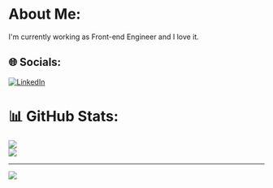 # About Me:
I'm currently working as Front-end Engineer and I love it.


## 🌐 Socials:
[![LinkedIn](https://img.shields.io/badge/LinkedIn-%230077B5.svg?logo=linkedin&logoColor=white)](https://linkedin.com/in/fery-ramadhan-c-323167150) 

# 📊 GitHub Stats:
![](https://github-readme-streak-stats.herokuapp.com/?user=feryrmdhn&theme=algolia&hide_border=true)<br/>
![](https://github-readme-stats.vercel.app/api/top-langs/?username=feryrmdhn&theme=algolia&hide_border=true&include_all_commits=false&count_private=false&layout=compact)

---
[![](https://visitcount.itsvg.in/api?id=feryrmdhn&icon=5&color=1)](https://visitcount.itsvg.in)

<!-- Proudly created with GPRM ( https://gprm.itsvg.in ) -->
